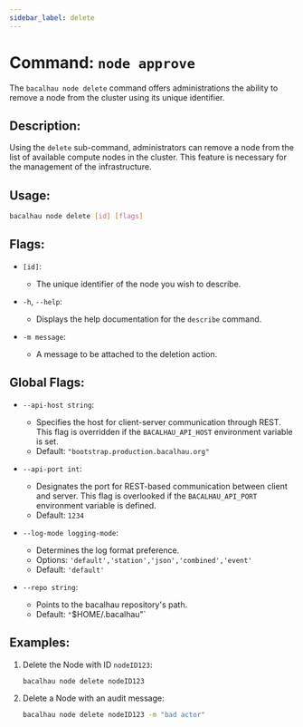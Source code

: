 ```yaml
---
sidebar_label: delete
---
```


# Command: `node approve`

The `bacalhau node delete` command offers administrations the ability to remove a node from the cluster using its unique identifier.

## Description:

Using the `delete` sub-command, administrators can remove a node from the list of available compute nodes in the cluster. This feature is necessary for the management of the infrastructure.

## Usage:

```bash
bacalhau node delete [id] [flags]
```

## Flags:

- `[id]`:

  - The unique identifier of the node you wish to describe.

- `-h`, `--help`:

  - Displays the help documentation for the `describe` command.

- `-m message`:

  - A message to be attached to the deletion action.

## Global Flags:

- `--api-host string`:

  - Specifies the host for client-server communication through REST. This flag is overridden if the `BACALHAU_API_HOST` environment variable is set.
  - Default: `"bootstrap.production.bacalhau.org"`

- `--api-port int`:

  - Designates the port for REST-based communication between client and server. This flag is overlooked if the `BACALHAU_API_PORT` environment variable is defined.
  - Default: `1234`

- `--log-mode logging-mode`:

  - Determines the log format preference.
  - Options: `'default','station','json','combined','event'`
  - Default: `'default'`

- `--repo string`:
  - Points to the bacalhau repository's path.
  - Default: `"`$HOME/.bacalhau"`

## Examples:

1. Delete the Node with ID `nodeID123`:

   ```bash
   bacalhau node delete nodeID123
   ```

2. Delete a Node with an audit message:

   ```bash
   bacalhau node delete nodeID123 -m "bad actor"
   ```
